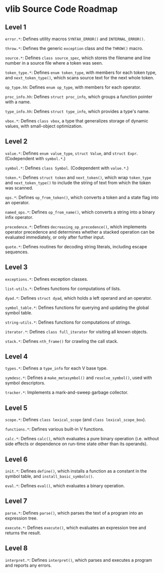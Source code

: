vlib Source Code Roadmap
========================

Level 1
-------

`error.*`:  Defines utility macros `SYNTAX_ERROR()` and `INTERNAL_ERROR()`.

`throw.*`:  Defines the generic `exception` class and the `THROW()` macro.

`source.*`:  Defines `class source_spec`, which stores the filename and line number in a source file where a token was seen.

`token_type.*`:  Defines `enum token_type`, with members for each token type, and `next_token_type()`, which scans source text for the next whole token.

`op_type.hh`:  Defines `enum op_type`, with members for each operator.

`proc_info.hh`:  Defines `struct proc_info`, which groups a function pointer with a name.

`type_info.hh`:  Defines `struct type_info`, which provides a type's name.

`vbox.*`:  Defines `class vbox`, a type that generalizes storage of dynamic values, with small-object optimization.

Level 2
-------

`value.*`:  Defines `enum value_type`, `struct Value`, and `struct Expr`.  (Codependent with `symbol.*`.)

`symbol.*`:  Defines `class Symbol`.  (Codependent with `value.*`.)

`token.*`:  Defines `struct token` and `next_token()`, which wrap `token_type` and `next_token_type()` to include the string of text from which the token was scanned.

`ops.*`:  Defines `op_from_token()`, which converts a token and a state flag into an operator.

`named_ops.*`:  Defines `op_from_name()`, which converts a string into a binary infix operator.

`precedence.*`:  Defines `decreasing_op_precedence()`, which implements operator precedence and determines whether a stacked operation can be evaluated immediately, or only after further input.

`quote.*`:  Defines routines for decoding string literals, including escape sequences.

Level 3
-------

`exceptions.*`:  Defines exception classes.

`list-utils.*`:  Defines functions for computations of lists.

`dyad.*`:  Defines `struct dyad`, which holds a left operand and an operator.

`symbol_table.*`:  Defines functions for querying and updating the global symbol table.

`string-utils.*`:  Defines functions for computations of strings.

`iterator.*`:  Defines `class full_iterator` for visiting all known objects.

`stack.*`:  Defines `nth_frame()` for crawling the call stack.

Level 4
-------

`types.*`:  Defines a `type_info` for each V base type.

`symdesc.*`:  Defines a `make_metasymbol()` and `resolve_symbol()`, used with symbol descriptors.

`tracker.*`:  Implements a mark-and-sweep garbage collector.

Level 5
-------

`scope.*`:  Defines `class lexical_scope` (and `class lexical_scope_box`).

`functions.*`:  Defines various built-in V functions.

`calc.*`:  Defines `calc()`, which evaluates a pure binary operation (i.e. without side effects or dependence on run-time state other than its operands).

Level 6
-------

`init.*`:  Defines `define()`, which installs a function as a constant in the symbol table, and `install_basic_symbols()`.

`eval.*`:  Defines `eval()`, which evaluates a binary operation.

Level 7
-------

`parse.*`:  Defines `parse()`, which parses the text of a program into an expression tree.

`execute.*`:  Defines `execute()`, which evaluates an expression tree and returns the result.

Level 8
-------

`interpret.*`:  Defines `interpret()`, which parses and executes a program and reports any errors.
